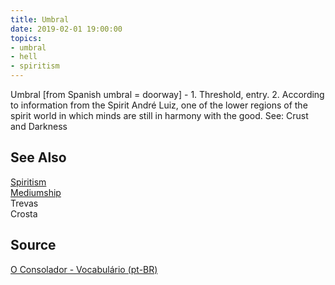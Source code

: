 ```yaml
---
title: Umbral
date: 2019-02-01 19:00:00
topics:
- umbral
- hell
- spiritism
---
```


Umbral [from Spanish umbral = doorway] - 1. Threshold, entry. 2. According to
information from the Spirit André Luiz, one of the lower regions of the spirit
world in which minds are still in harmony with the good. See: Crust and
Darkness

## See Also
[Spiritism](/spiritism)  
[Mediumship](/spiritism/mediumship)   
Trevas  
Crosta  

## Source
[O Consolador - Vocabulário (pt-BR)](http://www.oconsolador.com.br/linkfixo/vocabulario/principal.html)
